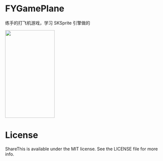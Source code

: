 FYGamePlane
===========

练手的打飞机游戏，学习 SKSprite 引擎做的

<img src="http://www.xu01.net/photos/fygameplane.png" width="160px" height="284px">

License
===========
ShareThis is available under the MIT license. See the LICENSE file for more info.
